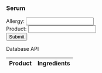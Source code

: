 ### Serum

<html>
<body>
<form id="uinput" action="#">
  Allergy: <input type="text" name="allergy"
  id="allergy"><br>
  Product: <input type="text" name="product" id="product"><br>
  <input type=button onclick="allergyCheck()" value="Submit">
</form>
</body>



<p>Database API</p>

<table>
  <thead>
  <tr>
    <th>Product</th>
    <th>Ingredients</th>
  </tr>
  </thead>
  <tbody id="results">
    <!-- javascript generated data -->
  </tbody>
</table>


<script>
const table = document.getElementById('results');
const productIn = document.getElementById('product');
const allergyIn = document.getElementById('allergy');

function allergyCheck() {
    var allergyl = allergyIn.value.toLowerCase();
    var productl = productIn.value.toLowerCase();
    
    for (var i = 0; i < table.rows.length; i++) {
        const row = table.rows[i];

        for (var j = 0; j < row.cells.length; j++) {
            const cell = row.cells[j];

            if (cell.innerText.toLowerCase().includes(productl)) {
                console.log(`product found in row ${i}`);
                var rowIndex = i;
                var prodrow = table.rows[rowIndex];
                var specrow = document.querySelector(`#results tr:nth-child(${i+1})`);
                var speccells = specrow.querySelectorAll("td");

                for (var k = 0; k < speccells.length; k++) {
                    const prodcell = prodrow.cells[k];
//it is currently checking the wrong column
                    console.log(speccells[k].innerText.toLowerCase());
                    console.log(allergyl);
//how to make it check the right colum (k===1 not working)
                    if (k === 2 && speccells[k].innerText.toLowerCase().includes(allergyl)) {
                        console.log('this product is unsafe, return to product selection');
                        return;
                    } else {
                        console.log('this product is safe for use! enjoy!');
                        return;
                    }
                }
            } else {
                console.log('product not in our database');
            }
        }
    }
}
            
</script>


<script>
  // prepare HTML result container for new output
  const resultContainer = document.getElementById("results");
  // prepare URL's to allow easy switch from deployment and localhost
  //const url = "https://cskinp.duckdns.org/api/clients"
  const url = "https://cskinp.duckdns.org/api/clients"
  const create_fetch = url + '/create';
  const read_fetch = url + '/';

  let allProducts;

  // Load users on page entry
  read_clients();


  // Display User Table, data is fetched from Backend Database
  function read_clients() {
    // prepare fetch options
    const read_options = {
      method: 'GET', // *GET, POST, PUT, DELETE, etc.
      mode: 'cors', // no-cors, *cors, same-origin
      cache: 'default', // *default, no-cache, reload, force-cache, only-if-cached
      credentials: 'omit', // include, *same-origin, omit
      headers: {
        'Content-Type': 'application/json'
      },
    };

    // fetch the data from API
    fetch(read_fetch, read_options)
      // response is a RESTful "promise" on any successful fetch
      .then(response => {
        // check for response errors
        if (response.status !== 200) {
            const errorMsg = 'Database read error: ' + response.status;
            console.log(errorMsg);
            const tr = document.createElement("tr");
            const td = document.createElement("td");
            td.innerHTML = errorMsg;
            tr.appendChild(td);
            resultContainer.appendChild(tr);
            return;
        }

        // valid response will have json data
        response.json().then(data => 
        {
            allProducts = data
            // console.log(data);
            for (let row in data) {
              console.log(data[row]);
              add_row(data[row]);
            }
        })
    })
    // catch fetch errors (ie ACCESS to server blocked)
    .catch(err => {
      console.error(err);
      const tr = document.createElement("tr");
      const td = document.createElement("td");
      td.innerHTML = err;
      tr.appendChild(td);
      resultContainer.appendChild(tr);
    });
  }

  function create_client(){
    //Validate Password (must be 6-20 characters in len)
    //verifyPassword("click");
    const body = {
        product: document.getElementById("product").value,
        ingredients: document.getElementById("ingredients").value,
    };
    const requestOptions = {
        method: 'POST',
        body: JSON.stringify(body),
        headers: {
            "content-type": "application/json",
            'Authorization': 'Bearer my-token',
        },
    };

    // URL for Create API
    // Fetch API call to the database to create a new user
    fetch(create_fetch, requestOptions)
      .then(response => {
        // trap error response from Web API
        if (response.status !== 200) {
          const errorMsg = 'Database create error: ' + response.status;
          console.log(errorMsg);
          const tr = document.createElement("tr");
          const td = document.createElement("td");
          td.innerHTML = errorMsg;
          tr.appendChild(td);
          resultContainer.appendChild(tr);
          return;
        }
        // response contains valid result
        response.json().then(data => {
            console.log(data);
            //add a table row for the new/created userid
            add_row(data);
        })
    })
  }

  function add_row(data) {
    const tr = document.createElement("tr");
    const product = document.createElement("td");
    const ingredients = document.createElement("td");
  

    // obtain data that is specific to the API
    product.innerHTML = data.product; 
    ingredients.innerHTML = data.ingredients; 


    // add HTML to container
    tr.appendChild(product);
    tr.appendChild(ingredients);

    resultContainer.appendChild(tr);
  }
</script>
</html>